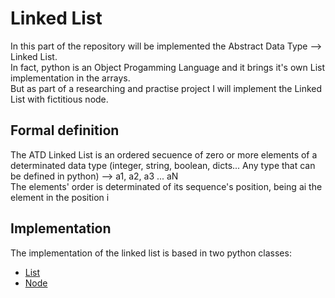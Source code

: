# Linked List

In this part of the repository will be implemented the Abstract Data Type --> Linked List. <br>
In fact, python is an Object Progamming Language and it brings it's own List implementation in the arrays. <br>
But as part of a researching and practise project I will implement the Linked List with fictitious node.

## Formal definition
The ATD Linked List is an ordered secuence of zero or more elements of a determinated data type (integer, string, boolean, dicts... Any type that can be defined in python) --> a1, a2, a3 ... aN <br>
The elements' order is determinated of its sequence's position, being ai the element in the position i

## Implementation 
The implementation of the linked list is based in two python classes:
- <a href="https://github.com/JuanjoLopez19/PythonATDs/tree/main/list/linked_list.py">List </a>
- <a href="https://github.com/JuanjoLopez19/PythonATDs/blob/main/list/node.py"> Node </a>
